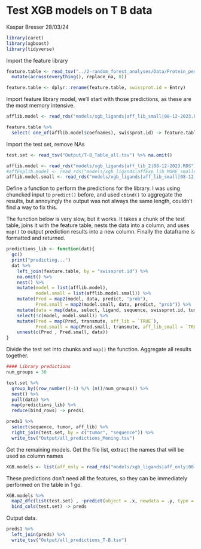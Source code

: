 Test XGB models on T B data
================
Kaspar Bresser
28/03/24

``` r
library(caret)
library(xgboost)
library(tidyverse)
```

Import the feature library

``` r
feature.table <- read_tsv("../2-random_forest_analyses/Data/Protein_per_Uniprot_entry_library_v3.csv.zip") %>% 
  mutate(across(everything(), replace_na, 0))

feature.table <- dplyr::rename(feature.table, swissprot.id = Entry)
```

Import feature library model, we’ll start with those predictions, as
these are the most memory intensive.

``` r
afflib.model <- read_rds("models/xgb_ligands|aff_lib_small|08-12-2023.RDS")

feature.table %>% 
  select( one_of(afflib.model$coefnames), swissprot.id) -> feature.table
```

Import the test set, remove NAs

``` r
test.set <- read_tsv("Output/T-B_Table_all.tsv") %>% na.omit()
```

``` r
afflib.model <- read_rds("models/xgb_ligands|aff_lib_2|08-12-2023.RDS")
#affExplib.model <- read_rds("models/xgb_ligands|affExp_lib_MORE_smaller|08-12-2023.RDS")
afflib.model.small <- read_rds("models/xgb_ligands|aff_lib_small|08-12-2023.RDS")
```

Define a function to perform the predictions for the library. I was
using chuncked input to `predict()` before, and used `cbind()` to
aggregate the results, but annoyingly the output was not always the same
length, couldn’t find a way to fix this.

The function below is very slow, but it works. It takes a chunk of the
test table, joins it with the feature table, nests the data into a
column, and uses `map()` to output prediction results into a new column.
Finally the dataframe is formatted and returned.

``` r
predictions_lib <- function(dat){
  gc()
  print("predicting...")
  dat %>% 
    left_join(feature.table, by = "swissprot.id") %>% 
    na.omit() %>% 
    nest() %>% 
    mutate(model = list(afflib.model),
           model.small = list(afflib.model.small)) %>% 
    mutate(Pred = map2(model, data, predict, "prob"),
           Pred.small = map2(model.small, data, predict, "prob")) %>% 
    mutate(data = map(data, select, ligand, sequence, swissprot.id, tumor)) %>% 
    select(!c(model, model.small)) %>% 
    mutate(Pred = map(Pred, transmute, aff_lib = `TRUE`),
           Pred.small = map(Pred.small, transmute, aff_lib_small = `TRUE`)) %>% 
    unnest(c(Pred , Pred.small, data)) 
}
```

Divide the test set into chunks and `map()` the function. Aggregate all
results together.

``` r
#### Library predictions
num_groups = 30

test.set %>% 
  group_by((row_number()-1) %/% (n()/num_groups)) %>%
  nest() %>% 
  pull(data) %>%
  map(predictions_lib) %>% 
  reduce(bind_rows) -> preds1
```

``` r
preds1 %>% 
  select(sequence, tumor, aff_lib) %>% 
  right_join(test.set, by = c("tumor", "sequence")) %>% 
  write_tsv("Output/all_predictions_Mening.tsv")
```

Get the remaining models. Get the file list, extract the names that will
be used as column names

``` r
XGB.models <- list(aff_only = read_rds("models/xgb_ligands|aff_only|08-12-2023.RDS"))
```

These predictions don’t need all the features, so they can be
immediately performed on the table in 1 go.

``` r
XGB.models %>% 
  map2_dfc(list(test.set) , ~predict(object = .x, newdata = .y, type = "prob")$`TRUE`) %>% 
  bind_cols(test.set) -> preds
```

Output data.

``` r
preds1 %>% 
  left_join(preds) %>% 
  write_tsv("Output/all_predictions_T-B.tsv")
```
